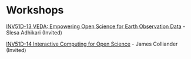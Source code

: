 # Workshops
[INV51D-13 VEDA: Empowering Open Science for Earth Observation Data](./01-adhikari.md) - Slesa Adhikari (Invited)

[INV51D-14 Interactive Computing for Open Science](./02-colliander.md) - James Colliander (Invited) 